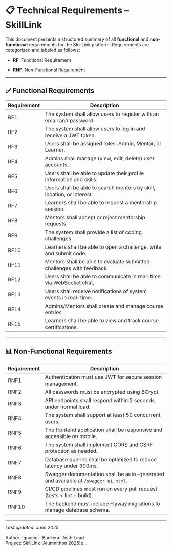 # 📋 Technical Requirements – SkillLink

This document presents a structured summary of all **functional** and **non-functional** requirements for the SkillLink platform. Requirements are categorized and labeled as follows:

- **RF**: Functional Requirement

- **RNF**: Non-Functional Requirement


---

## ✅ Functional Requirements

|Requirement|Description|
|---|---|
|RF1|The system shall allow users to register with an email and password.|
|RF2|The system shall allow users to log in and receive a JWT token.|
|RF3|Users shall be assigned roles: Admin, Mentor, or Learner.|
|RF4|Admins shall manage (view, edit, delete) user accounts.|
|RF5|Users shall be able to update their profile information and skills.|
|RF6|Users shall be able to search mentors by skill, location, or interest.|
|RF7|Learners shall be able to request a mentorship session.|
|RF8|Mentors shall accept or reject mentorship requests.|
|RF9|The system shall provide a list of coding challenges.|
|RF10|Learners shall be able to open a challenge, write and submit code.|
|RF11|Mentors shall be able to evaluate submitted challenges with feedback.|
|RF12|Users shall be able to communicate in real-time via WebSocket chat.|
|RF13|Users shall receive notifications of system events in real-time.|
|RF14|Admins/Mentors shall create and manage course entries.|
|RF15|Learners shall be able to view and track course certifications.|

---

## 📊 Non-Functional Requirements

|Requirement|Description|
|---|---|
|RNF1|Authentication must use JWT for secure session management.|
|RNF2|All passwords must be encrypted using BCrypt.|
|RNF3|API endpoints shall respond within 2 seconds under normal load.|
|RNF4|The system shall support at least 50 concurrent users.|
|RNF5|The frontend application shall be responsive and accessible on mobile.|
|RNF6|The system shall implement CORS and CSRF protection as needed.|
|RNF7|Database queries shall be optimized to reduce latency under 300ms.|
|RNF8|Swagger documentation shall be auto-generated and available at `/swagger-ui.html`.|
|RNF9|CI/CD pipelines must run on every pull request (tests + lint + build).|
|RNF10|The backend must include Flyway migrations to manage database schema.|

---

_Last updated: June 2025_

Author: Ignacio – Backend Tech Lead  
Project: SkillLink (Alumnithon 2025)e...